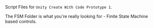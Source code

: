 Script Files for `Unity Create With Code Prototype 1`.

The FSM Folder is what you're really looking for - Finite State Machine based controls.